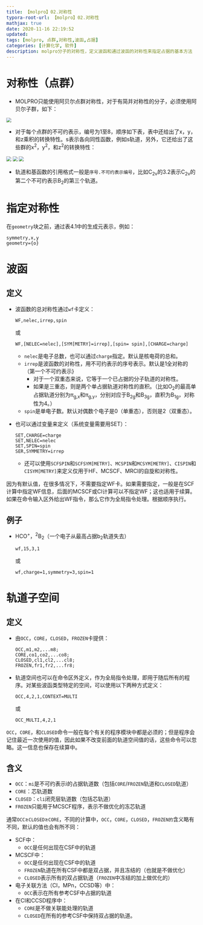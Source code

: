 ```yaml
---
title: 【molpro】02.对称性
typora-root-url: 【molpro】02.对称性
mathjax: true
date: 2020-11-16 22:19:52
updated:
tags: [molpro, 点群,对称性,波函,占据]
categories: [计算化学, 软件]
description: molpro分子的对称性，定义波函和通过波函的对称性来指定占据的基本方法
---
```


# 对称性（点群）

- MOLPRO只能使用阿贝尔点群对称性，对于有简并对称性的分子，必须使用阿贝尔子群，如下：

<img src="1.png" style="zoom:80%;" />



- 对于每个点群的不可约表示，编号为1至8，顺序如下表，表中还给出了x，y，和z乘积的转换特性。s表示各向同性函数，例如s轨道，另外，它还给出了这些群的x<sup>2</sup>，y<sup>2</sup>，和z<sup>2</sup>的转换特性：

<img src="2.png" style="zoom:80%;" />

<img src="3.png" style="zoom:80%;" />

<img src="4.png" style="zoom:80%;" />

- 轨道和基函数的引用格式一般是`序号.不可约表示编号`，比如C<sub>2v</sub>的3.2表示C<sub>2v</sub>的第二个不可约表示B<sub>2</sub>的第三个轨道。

# 指定对称性

在`geometry`块之前，通过表4.1中的生成元表示，例如：

```
symmetry,x,y
geometry={o}
```

# 波函

## 定义

- 波函数的总对称性通过`wf`卡定义：

  ```
  WF,nelec,irrep,spin
  ```

  或

  ```
  WF,[NELEC=nelec],[SYM[METRY]=irrep],[spin= spin],[CHARGE=charge]
  ```

  - `nelec`是电子总数，也可以通过`charge`指定。默认是核电荷的总和。
  - `irrep`是波函数的对称性，用不可约表示的序号表示。默认是1全对称的（第一个不可约表示}
    - 对于一个双重态来说，它等于一个已占据的分子轨道的对称性。
    - 如果是三重态，则是两个单占据轨道对称性的直积。（比如O<sub>2</sub>的最高单占据轨道分别为π<sub>g,x</sub>和π<sub>g,y</sub>，分别对应于B<sub>2g</sub>和B<sub>3g</sub>，直积为B<sub>1g</sub>，对称性为4。）
  - `spin`是单电子数。默认对偶数个电子是0（单重态），否则是2（双重态）。

- 也可以通过变量来定义（系统变量需要用SET）：

  ```
  SET,CHARGE=charge
  SET,NELEC=nelec
  SET,SPIN=spin
  SER,SYMMETRY=irrep
  ```

  - 还可以使用`SCFSPIN`和`SCFSYM[METRY]`、`MCSPIN`和`MCSYM[METRY]`、`CISPIN`和`CISYM[METRY]`来定义仅用于HF、MCSCF、MRCI的自旋和对称性。

因为有默认值，在很多情况下，不需要指定WF卡。如果需要指定，一般是在SCF计算中指定WF信息，后面的MCSCF或CI计算可以不指定WF；这也适用于续算。如果在命令输入区外给出WF指令，那么它作为全局指令处理。根据顺序执行。

## 例子

- HCO<sup>+</sup>，<sup>2</sup>B<sub>2</sub>（一个电子从最高占据b<sub>2</sub>轨道失去）

  ```
  wf,15,3,1
  ```

  或

  ```
  wf,charge=1,symmetry=3,spin=1
  ```

# 轨道子空间

## 定义

- 由`OCC`，`CORE`，`CLOSED`，`FROZEN`卡提供：

  ```
  OCC,m1,m2,...m8;
  CORE,co1,co2,...co8;
  CLOSED,cl1,cl2,...cl8;
  FROZEN,fr1,fr2,...fr8;
  ```

- 轨道空间也可以在命令区外定义，作为全局指令处理，即用于随后所有的程序。对某些波函类型特定的空间，可以使用以下两种方式定义：

  ```
  OCC,4,2,1,CONTEXT=MULTI
  ```

  或

  ```
  OCC_MULTI,4,2,1
  ```

`OCC`，`CORE`，和`CLOSED`命令一般在每个有关的程序模块中都是必须的；但是程序会记住最近一次使用的值，因此如果不改变前面的轨道空间值的话，这些命令可以忽略。这一信息也保存在续算中。

## 含义

- `OCC`：`mi`是不可约表示i的占据轨道数（包括`CORE`/`FROZEN`轨道和`CLOSED`轨道）
- `CORE`：芯轨道数
- `CLOSED`：`cli`闭壳层轨道数（包括芯轨道）
- `FROZEN`只能用于MCSCF程序，表示不做优化的冻芯轨道

通常`OCC`≥`CLOSED`≥`CORE`，不同的计算中，`OCC`，`CORE`，`CLOSED`，`FROZEN的`含义略有不同，默认的值也会有所不同：

- SCF中：
  - `OCC`是任何出现在CSF中的轨道
- MCSCF中：
  - `OCC`是任何出现在CSF中的轨道
  - `FROZEN`轨道在所有CSF中都是双占据，并且冻结的（也就是不做优化）
  - `CLOSED`表示所有的双占据轨道（`FROZEN`中冻结的加上做优化的）
- 电子关联方法（CI，MPn，CCSD等）中：
  - `OCC`表示在所有参考CSF中占据的轨道
- 在CI和CCSD程序中：
  - `CORE`是不做关联能处理的轨道
  - `CLOSED`在所有的参考CSF中保持双占据的轨道。


